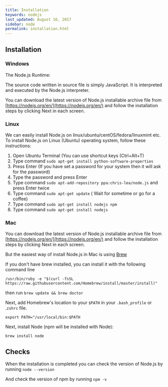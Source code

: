 ```yaml
---
title: Installation
keywords: nodejs
last_updated: August 16, 2017
sidebar: node
permalink: installation.html
---
```


## Installation

### Windows

The Node.js Runtime:

The source code written in source file is simply JavaScript. It is interpreted and executed by the Node.js interpreter.

You can download the latest version of Node.js installable archive file from [https://nodejs.org/en/](https://nodejs.org/en/) and follow the installation steps by clicking Next in each screen.

### Linux

We can easily install Node.js on linux/ubuntu/centOS/fedora/linuxmint etc. To install Node.js on Linux (Ubuntu) operating system, follow these instructions:

1. Open Ubuntu Terminal (You can use shortcut keys (Ctrl+Alt+T)
2. Type command `sudo apt-get install python-software-properties`
3. Press Enter (If you have set a password for your system then it will ask for the password)
4. Type the password and press Enter
5. Type command `sudo apt-add-repository ppa:chris-lea/node.js` and press Enter twice
6. Type command `sudo apt-get update` ( Wait for sometime or go for a coffee)
7. Type command `sudo apt-get install nodejs npm`
8. Type command `sudo apt-get install nodejs`

### Mac

You can download the latest version of Node.js installable archive file from [https://nodejs.org/en/](https://nodejs.org/en/) and follow the installation steps by clicking Next in each screen.

But the easiest way of install Node.js in Mac is using [Brew](https://brew.sh)

If you don't have brew installed, you can install it with the following command line 

`/usr/bin/ruby -e "$(curl -fsSL https://raw.githubusercontent.com/Homebrew/install/master/install)"`

then run `brew update && brew doctor`

Next, add Homebrew's location to your `$PATH` in your `.bash_profile` or .`zshrc` file.

`export PATH="/usr/local/bin:$PATH`

Next, install Node (npm will be installed with Node):

`brew install node`

## Checks

When the installation is completed you can check the version of Node.js by running `node --version`

And check the version of npm by running `npm -v`